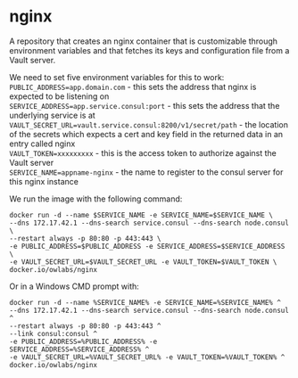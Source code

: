 # nginx
A repository that creates an nginx container that is customizable through environment variables and that fetches its keys and configuration file from a Vault server.

We need to set five environment variables for this to work:  
`PUBLIC_ADDRESS=app.domain.com` - this sets the address that nginx is expected to be listening on  
`SERVICE_ADDRESS=app.service.consul:port` - this sets the address that the underlying service is at  
`VAULT_SECRET_URL=vault.service.consul:8200/v1/secret/path` - the location of the secrets which expects a cert and key field in the returned data in an entry called nginx  
`VAULT_TOKEN=xxxxxxxxx` - this is the access token to authorize against the Vault server  
`SERVICE_NAME=appname-nginx` - the name to register to the consul server for this nginx instance

We run the image with the following command:
```
docker run -d --name $SERVICE_NAME -e SERVICE_NAME=$SERVICE_NAME \
--dns 172.17.42.1 --dns-search service.consul --dns-search node.consul \
--restart always -p 80:80 -p 443:443 \
-e PUBLIC_ADDRESS=$PUBLIC_ADDRESS -e SERVICE_ADDRESS=$SERVICE_ADDRESS \
-e VAULT_SECRET_URL=$VAULT_SECRET_URL -e VAULT_TOKEN=$VAULT_TOKEN \
docker.io/owlabs/nginx
```

Or in a Windows CMD prompt with:
```
docker run -d --name %SERVICE_NAME% -e SERVICE_NAME=%SERVICE_NAME% ^
--dns 172.17.42.1 --dns-search service.consul --dns-search node.consul ^
--restart always -p 80:80 -p 443:443 ^
--link consul:consul ^
-e PUBLIC_ADDRESS=%PUBLIC_ADDRESS% -e SERVICE_ADDRESS=%SERVICE_ADDRESS% ^
-e VAULT_SECRET_URL=%VAULT_SECRET_URL% -e VAULT_TOKEN=%VAULT_TOKEN% ^
docker.io/owlabs/nginx
```
